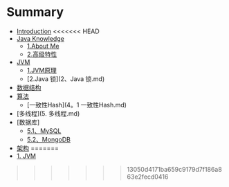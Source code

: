 # Summary

* [Introduction](README.md)
<<<<<<< HEAD
* [Java Knowledge ](1、知识整理.md)
  * [1.About Me](chapter1/about-me.md)
  * [2.高级特性](2gao-ji-te-xing.md)
* [JVM](jvm.md)
  * [1.JVM原理](1.1、JVM.md)
  * [2.Java 锁](2、Java 锁.md)
* [数据结构](3、数据结构.md)
* [算法](4、算法.md)
  * [一致性Hash](4。1 一致性Hash.md)
* [多线程](5. 多线程.md)
* [数据库]
  * [5.1、MySQL](5.1、MySQL.md)
  * [5.2、MongoDB](5.2、MongoDB.md)
* [架构](5.2、MongoDB.md)
=======
* [1. JVM](chapter1.md)

>>>>>>> 13050d4171ba659c9179d7f186a863e2fecd0416


